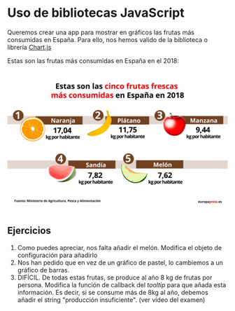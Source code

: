 # Uso de bibliotecas JavaScript

Queremos crear una app para mostrar en gráficos las frutas más consumidas en España. Para ello, nos hemos valido de la biblioteca o librería [Chart.js](https://www.chartjs.org/)

Estas son las frutas más consumidas en España en el 2018:

![](./frutas.jpg)

## Ejercicios

1. Como puedes apreciar, nos falta añadir el melón. Modifica el objeto de configuración para añadirlo 
2. Nos han pedido que en vez de un gráfico de pastel, lo cambiemos a un gráfico de barras.
4. DIFÍCIL. De todas estas frutas, se produce al año 8 kg de frutas por persona. Modifica la función de callback del _tooltip_ para que añada esta información. Es decir, si se consume más de 8kg al año, debemos añadir el string "producción insuficiente". (ver vídeo del examen)


